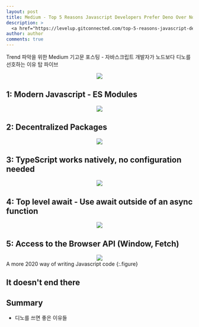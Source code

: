 ```yaml
---
layout: post
title: Medium - Top 5 Reasons Javascript Developers Prefer Deno Over Node.
description: >
  <a href="https://levelup.gitconnected.com/top-5-reasons-javascript-developers-prefer-deno-over-node-b1ff01734811"> 원문 - Dan Halperin </a>
author: author
comments: true
---
```


Trend 파악을 위한 Medium 기고문 포스팅 - 자바스크립트 개발자가 노드보다 디노를 선호하는 이유 탑 파이브

<center>
<img src="https://miro.medium.com/max/700/1*8wv328hC6hEnTFjetYlAdA.jpeg"/>
</center>

## 1: Modern Javascript - ES Modules

<center>
<img src="https://miro.medium.com/max/700/1*H-GdgknTRB2Dfd3A_nkVvA.png"/>
</center>

## 2: Decentralized Packages

<center>
<img src="https://miro.medium.com/max/700/1*ASFaxC55iXBHIzucelnpDg.jpeg"/>
</center>

## 3: TypeScript works natively, no configuration needed

<center>
<img src="https://miro.medium.com/max/700/1*o7Adm80GfcJ5-dj4bpQTDg.jpeg"/>
</center>

## 4: Top level await - Use await outside of an async function

<center>
<img src="https://miro.medium.com/max/700/1*NhIPSyVKNFc_agqLceiOkg.png"/>
</center>

## 5: Access to the Browser API (Window, Fetch)

<center>
<img src="https://miro.medium.com/max/700/1*Rxzg4Jr4RYm9y_EaDD41VA.jpeg"/>
</center>
A more 2020 way of writing Javascript code
{:.figure}

## It doesn't end there

## Summary
* 디노를 쓰면 좋은 이유들
